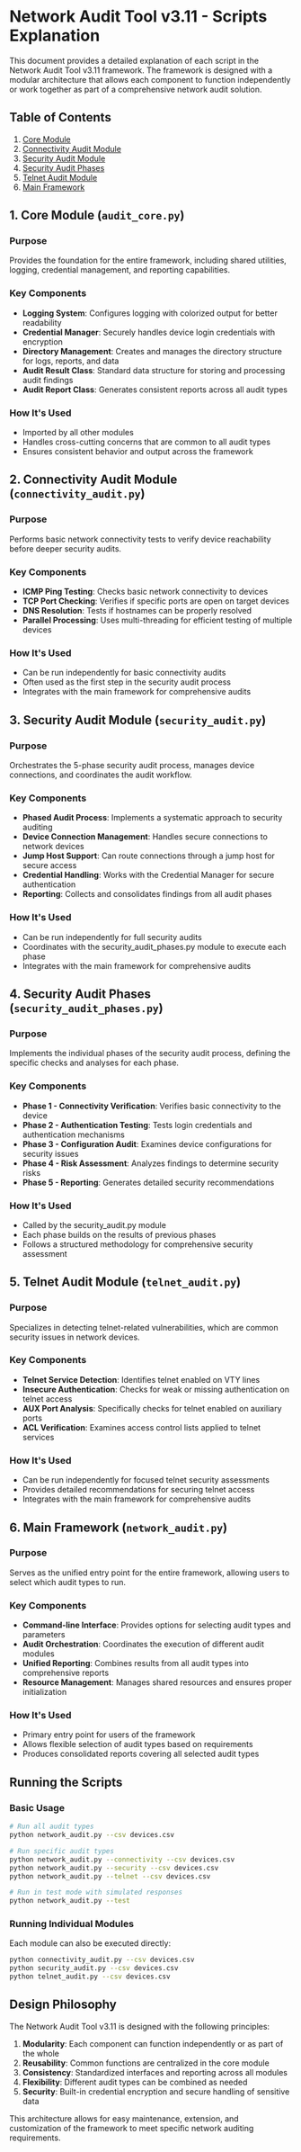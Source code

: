 # Network Audit Tool v3.11 - Scripts Explanation

This document provides a detailed explanation of each script in the Network Audit Tool v3.11 framework. The framework is designed with a modular architecture that allows each component to function independently or work together as part of a comprehensive network audit solution.

## Table of Contents
1. [Core Module](#1-core-module-audit_corepy)
2. [Connectivity Audit Module](#2-connectivity-audit-module-connectivity_auditpy)
3. [Security Audit Module](#3-security-audit-module-security_auditpy)
4. [Security Audit Phases](#4-security-audit-phases-security_audit_phasespy)
5. [Telnet Audit Module](#5-telnet-audit-module-telnet_auditpy)
6. [Main Framework](#6-main-framework-network_auditpy)

## 1. Core Module (`audit_core.py`)

### Purpose
Provides the foundation for the entire framework, including shared utilities, logging, credential management, and reporting capabilities.

### Key Components
- **Logging System**: Configures logging with colorized output for better readability
- **Credential Manager**: Securely handles device login credentials with encryption
- **Directory Management**: Creates and manages the directory structure for logs, reports, and data
- **Audit Result Class**: Standard data structure for storing and processing audit findings
- **Audit Report Class**: Generates consistent reports across all audit types

### How It's Used
- Imported by all other modules
- Handles cross-cutting concerns that are common to all audit types
- Ensures consistent behavior and output across the framework

## 2. Connectivity Audit Module (`connectivity_audit.py`)

### Purpose
Performs basic network connectivity tests to verify device reachability before deeper security audits.

### Key Components
- **ICMP Ping Testing**: Checks basic network connectivity to devices
- **TCP Port Checking**: Verifies if specific ports are open on target devices
- **DNS Resolution**: Tests if hostnames can be properly resolved
- **Parallel Processing**: Uses multi-threading for efficient testing of multiple devices

### How It's Used
- Can be run independently for basic connectivity audits
- Often used as the first step in the security audit process
- Integrates with the main framework for comprehensive audits

## 3. Security Audit Module (`security_audit.py`)

### Purpose
Orchestrates the 5-phase security audit process, manages device connections, and coordinates the audit workflow.

### Key Components
- **Phased Audit Process**: Implements a systematic approach to security auditing
- **Device Connection Management**: Handles secure connections to network devices
- **Jump Host Support**: Can route connections through a jump host for secure access
- **Credential Handling**: Works with the Credential Manager for secure authentication
- **Reporting**: Collects and consolidates findings from all audit phases

### How It's Used
- Can be run independently for full security audits
- Coordinates with the security_audit_phases.py module to execute each phase
- Integrates with the main framework for comprehensive audits

## 4. Security Audit Phases (`security_audit_phases.py`)

### Purpose
Implements the individual phases of the security audit process, defining the specific checks and analyses for each phase.

### Key Components
- **Phase 1 - Connectivity Verification**: Verifies basic connectivity to the device
- **Phase 2 - Authentication Testing**: Tests login credentials and authentication mechanisms
- **Phase 3 - Configuration Audit**: Examines device configurations for security issues
- **Phase 4 - Risk Assessment**: Analyzes findings to determine security risks
- **Phase 5 - Reporting**: Generates detailed security recommendations

### How It's Used
- Called by the security_audit.py module
- Each phase builds on the results of previous phases
- Follows a structured methodology for comprehensive security assessment

## 5. Telnet Audit Module (`telnet_audit.py`)

### Purpose
Specializes in detecting telnet-related vulnerabilities, which are common security issues in network devices.

### Key Components
- **Telnet Service Detection**: Identifies telnet enabled on VTY lines
- **Insecure Authentication**: Checks for weak or missing authentication on telnet access
- **AUX Port Analysis**: Specifically checks for telnet enabled on auxiliary ports
- **ACL Verification**: Examines access control lists applied to telnet services

### How It's Used
- Can be run independently for focused telnet security assessments
- Provides detailed recommendations for securing telnet access
- Integrates with the main framework for comprehensive audits

## 6. Main Framework (`network_audit.py`)

### Purpose
Serves as the unified entry point for the entire framework, allowing users to select which audit types to run.

### Key Components
- **Command-line Interface**: Provides options for selecting audit types and parameters
- **Audit Orchestration**: Coordinates the execution of different audit modules
- **Unified Reporting**: Combines results from all audit types into comprehensive reports
- **Resource Management**: Manages shared resources and ensures proper initialization

### How It's Used
- Primary entry point for users of the framework
- Allows flexible selection of audit types based on requirements
- Produces consolidated reports covering all selected audit types

## Running the Scripts

### Basic Usage
```bash
# Run all audit types
python network_audit.py --csv devices.csv

# Run specific audit types
python network_audit.py --connectivity --csv devices.csv
python network_audit.py --security --csv devices.csv
python network_audit.py --telnet --csv devices.csv

# Run in test mode with simulated responses
python network_audit.py --test
```

### Running Individual Modules
Each module can also be executed directly:
```bash
python connectivity_audit.py --csv devices.csv
python security_audit.py --csv devices.csv
python telnet_audit.py --csv devices.csv
```

## Design Philosophy

The Network Audit Tool v3.11 is designed with the following principles:

1. **Modularity**: Each component can function independently or as part of the whole
2. **Reusability**: Common functions are centralized in the core module
3. **Consistency**: Standardized interfaces and reporting across all modules
4. **Flexibility**: Different audit types can be combined as needed
5. **Security**: Built-in credential encryption and secure handling of sensitive data

This architecture allows for easy maintenance, extension, and customization of the framework to meet specific network auditing requirements.
